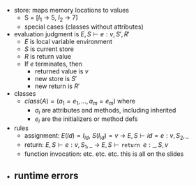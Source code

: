 
- store: maps memory locations to values
	- S = [$I_1$ -> 5, $I_2$ -> 7]
	- special cases (classes without attributes)
- evaluation judgment is $E, S \vdash e : v, S', R'$ 
	- $E$ is local variable environment
	- $S$ is current store
	- $R$ is return value
	- If $e$ terminates, then
		- returned value is $v$
		- new store is $S'$
		- new return is $R'$ 
- classes
	- $class(A) = (a_1 = e_1, \ldots, a_m = e_m)$ where 
		- $a_i$ are attributes and methods, including inherited
		- $e_i$ are the initializers or method defs
- rules
	- assignment: $E(ld) = I_{ld}$, $S(I_{ld}) = v$ -> $E, S \vdash id = e : v, S_2, \_$ 
	- return: $E, S \vdash e : v, S_1, \_$ -> $E, S \vdash \texttt{return } e:\_, S, v$
	- function invocation: etc. etc. etc. this is all on the slides
- runtime errors
	- 